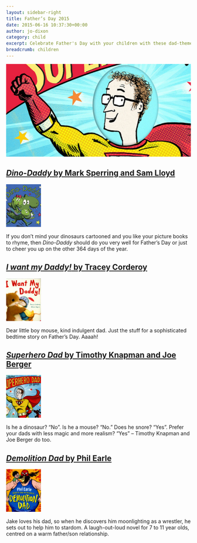 ```yaml
---
layout: sidebar-right
title: Father’s Day 2015
date: 2015-06-16 10:37:30+00:00
author: jo-dixon
category: child
excerpt: Celebrate Father's Day with your children with these dad-themed suggestions.
breadcrumb: children
---
```

![Superhero Dad by Timothy Knapman and Joe Berger](/images/featured/featured-superhero-dad.jpg)

## [<cite>Dino-Daddy</cite> by Mark Sperring and Sam Lloyd](https://suffolk.spydus.co.uk/cgi-bin/spydus.exe/ENQ/OPAC/BIBENQ/29988866?QRY=CTIBIB%3C%20IRN(50193114)&QRYTEXT=Dino-Daddy)

[![Dino-Daddy by Mark Sperring and Sam Lloyd](/images/article/dino-daddy.jpg)](https://suffolk.spydus.co.uk/cgi-bin/spydus.exe/ENQ/OPAC/BIBENQ/29988866?QRY=CTIBIB%3C%20IRN(50193114)&QRYTEXT=Dino-Daddy)

If you don’t mind your dinosaurs cartooned and you like your picture books to rhyme, then <cite>Dino-Daddy</cite> should do you very well for Father’s Day or just to cheer you up on the other 364 days of the year.

## [<cite>I want my Daddy!</cite> by Tracey Corderoy](https://suffolk.spydus.co.uk/cgi-bin/spydus.exe/ENQ/OPAC/BIBENQ/29992079?QRY=CTIBIB%3C%20IRN(48743351)&QRYTEXT=I%20want%20my%20daddy!)

[![I want my Daddy! by Tracey Corderoy](/images/article/i-want-my-daddy.jpg)](https://suffolk.spydus.co.uk/cgi-bin/spydus.exe/ENQ/OPAC/BIBENQ/29992079?QRY=CTIBIB%3C%20IRN(48743351)&QRYTEXT=I%20want%20my%20daddy!)

Dear little boy mouse, kind indulgent dad. Just the stuff for a sophisticated bedtime story on Father’s Day. Aaaah!

## [<cite>Superhero Dad</cite> by Timothy Knapman and Joe Berger](https://suffolk.spydus.co.uk/cgi-bin/spydus.exe/ENQ/OPAC/BIBENQ/29992649?QRY=CTIBIB%3C%20IRN(48513331)&QRYTEXT=Superhero%20dad)

[![Superhero Dad by Timothy Knapman and Joe Berger](/images/article/superhero-dad.jpg)](https://suffolk.spydus.co.uk/cgi-bin/spydus.exe/ENQ/OPAC/BIBENQ/29992649?QRY=CTIBIB%3C%20IRN(48513331)&QRYTEXT=Superhero%20dad)

Is he a dinosaur? “No”. Is he a mouse? “No.” Does he snore? “Yes”. Prefer your dads with less magic and more realism? “Yes” &#8211; Timothy Knapman and Joe Berger do too.

## [<cite>Demolition Dad</cite> by Phil Earle](https://suffolk.spydus.co.uk/cgi-bin/spydus.exe/ENQ/OPAC/BIBENQ/29993298?QRY=CTIBIB%3C%20IRN(44256800)&QRYTEXT=Demolition%20dad)

[![Superhero Dad by Timothy Knapman and Joe Berger](/images/article/demolition-dad.jpg)](https://suffolk.spydus.co.uk/cgi-bin/spydus.exe/ENQ/OPAC/BIBENQ/29993298?QRY=CTIBIB%3C%20IRN(44256800)&QRYTEXT=Demolition%20dad)

Jake loves his dad, so when he discovers him moonlighting as a wrestler, he sets out to help him to stardom. A laugh-out-loud novel for 7 to 11 year olds, centred on a warm father/son relationship.
